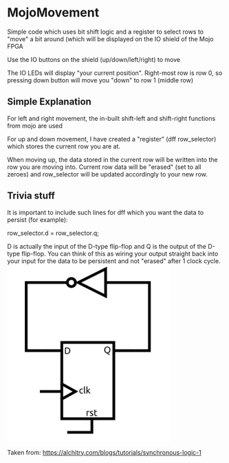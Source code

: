 # MojoMovement
Simple code which uses bit shift logic and a register to select rows to "move" a bit around (which will be displayed on the IO shield of the Mojo FPGA

Use the IO buttons on the shield (up/down/left/right) to move

The IO LEDs will display "your current position". Right-most row is row 0, so pressing down button will move you "down" to row 1 (middle row)


## Simple Explanation
For left and right movement, the in-built shift-left and shift-right functions from mojo are used


For up and down movement, I have created a "register" (dff row_selector) which stores the current row you are at.

When moving up, the data stored in the current row will be written into the row you are moving into. Current row data will be "erased" (set to all zeroes) and row_selector will be updated accordingly to your new row.



## Trivia stuff
It is important to include such lines for dff which you want the data to persist (for example):

row_selector.d = row_selector.q;

D is actually the input of the D-type flip-flop and Q is the output of the D-type flip-flop. You can think of this as wiring your output straight back into your input for the data to be persistent and not "erased" after 1 clock cycle.
![Repo List](/dff.png)

Taken from: https://alchitry.com/blogs/tutorials/synchronous-logic-1
